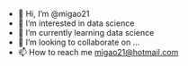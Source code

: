 - 👋 Hi, I’m @migao21
- 👀 I’m interested in data science
- 🌱 I’m currently learning data science 
- 💞️ I’m looking to collaborate on ...
- 📫 How to reach me migao21@hotmail.com

<!---
migao21/migao21 is a ✨ special ✨ repository because its `README.md` (this file) appears on your GitHub profile.
You can click the Preview link to take a look at your changes.
--->
